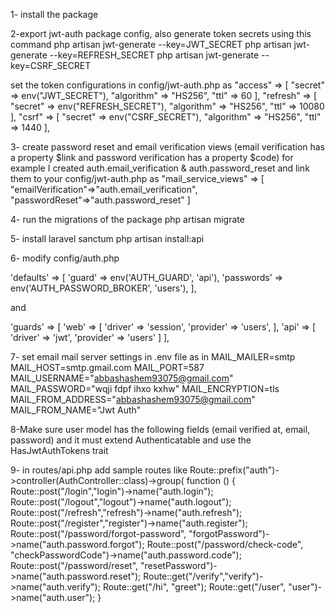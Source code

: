 1- install the package

2-export jwt-auth package config, also generate token secrets using this command
php artisan jwt-generate --key=JWT_SECRET
php artisan jwt-generate --key=REFRESH_SECRET
php artisan jwt-generate --key=CSRF_SECRET

set the token configurations in config/jwt-auth.php as
 "access" => [
        "secret" => env("JWT_SECRET"),
        "algorithm" => "HS256",
        "ttl" => 60
    ],
    "refresh" => [
        "secret" => env("REFRESH_SECRET"),
        "algorithm" => "HS256",
        "ttl" => 10080
    ],
    "csrf" => [
        "secret" => env("CSRF_SECRET"),
        "algorithm" => "HS256",
        "ttl" => 1440
    ],

3- create password reset and email verification views (email verification has a property $link and password verification has a property $code) for example I created 
auth.email_verification & auth.password_reset and link them to your config/jwt-auth.php as
"mail_service_views" => [
        "emailVerification"=>"auth.email_verification",
        "passwordReset"=>"auth.password_reset"
    ] 


4- run the migrations of the package php artisan migrate

5- install laravel sanctum php artisan install:api

6- modify config/auth.php 

 'defaults' => [
        'guard' => env('AUTH_GUARD', 'api'),
        'passwords' => env('AUTH_PASSWORD_BROKER', 'users'),
    ],

and 

'guards' => [
        'web' => [
            'driver' => 'session',
            'provider' => 'users',
        ],
        'api' => [
            'driver' => 'jwt',
            'provider' => 'users'
        ]
    ],

7- set email mail server settings in .env file as in
MAIL_MAILER=smtp
MAIL_HOST=smtp.gmail.com
MAIL_PORT=587
MAIL_USERNAME="abbashashem93075@gmail.com"
MAIL_PASSWORD="wqji fdpf ihxo kxhw"
MAIL_ENCRYPTION=tls
MAIL_FROM_ADDRESS="abbashashem93075@gmail.com"
MAIL_FROM_NAME="Jwt Auth"

8-Make sure user model has the following fields (email verified at, email, password) and it must extend Authenticatable and use the HasJwtAuthTokens trait

9- in routes/api.php add sample routes like
Route::prefix("auth")->controller(AuthController::class)->group(
    function () {
        Route::post("/login","login")->name("auth.login");
        Route::post("/logout","logout")->name("auth.logout");
        Route::post("/refresh","refresh")->name("auth.refresh");
        Route::post("/register","register")->name("auth.register");
        Route::post("/password/forgot-password", "forgotPassword")->name("auth.password.forgot");
        Route::post("/password/check-code", "checkPasswordCode")->name("auth.password.code");
        Route::post("/password/reset", "resetPassword")->name("auth.password.reset");
        Route::get("/verify","verify")->name("auth.verify");
        Route::get("/hi", "greet");
        Route::get("/user", "user")->name("auth.user");
    }
